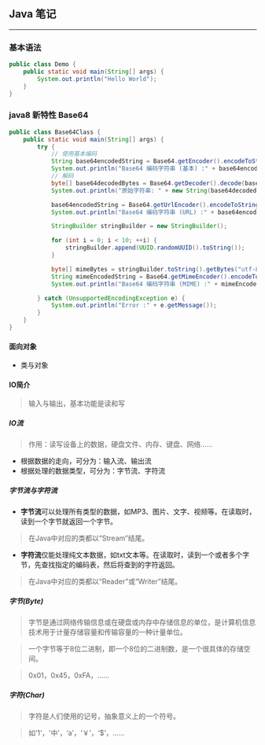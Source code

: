 ## Java 笔记

------

### 基本语法


```java
public class Demo {
    public static void main(String[] args) {
        System.out.println("Hello World");
    }
}
```





### java8 新特性 Base64

```java
public class Base64Class {
    public static void main(String[] args) {
        try {
            // 使用基本编码
            String base64encodedString = Base64.getEncoder().encodeToString("java8Base64".getBytes("utf-8"));
            System.out.println("Base64 编码字符串 (基本) :" + base64encodedString);
            // 解码
            byte[] base64decodedBytes = Base64.getDecoder().decode(base64encodedString);
            System.out.println("原始字符串: " + new String(base64decodedBytes, "utf-8"));

            base64encodedString = Base64.getUrlEncoder().encodeToString("TutorialsPoint?java8".getBytes("utf-8"));
            System.out.println("Base64 编码字符串 (URL) :" + base64encodedString);

            StringBuilder stringBuilder = new StringBuilder();

            for (int i = 0; i < 10; ++i) {
                stringBuilder.append(UUID.randomUUID().toString());
            }

            byte[] mimeBytes = stringBuilder.toString().getBytes("utf-8");
            String mimeEncodedString = Base64.getMimeEncoder().encodeToString(mimeBytes);
            System.out.println("Base64 编码字符串 (MIME) :" + mimeEncodedString);

        } catch (UnsupportedEncodingException e) {
            System.out.println("Error :" + e.getMessage());
        }
    }
}
```



#### 面向对象

*   类与对象


#### IO简介
> 输入与输出，基本功能是读和写

##### IO流
> 作用：读写设备上的数据，硬盘文件、内存、键盘、网络……

* 根据数据的走向，可分为：输入流、输出流
* 根据处理的数据类型，可分为：字节流、字符流

##### 字节流与字符流

* **字节流**可以处理所有类型的数据，如MP3、图片、文字、视频等。在读取时，读到一个字节就返回一个字节。

> 在Java中对应的类都以“Stream”结尾。

* **字符流**仅能处理纯文本数据，如txt文本等。在读取时，读到一个或者多个字节，先查找指定的编码表，然后将查到的字符返回。

> 在Java中对应的类都以“Reader”或“Writer”结尾。

##### 字节(Byte)
> 字节是通过网络传输信息或在硬盘或内存中存储信息的单位，是计算机信息技术用于计量存储容量和传输容量的一种计量单位。

> 一个字节等于8位二进制，即一个8位的二进制数，是一个很具体的存储空间。

> 0x01，0x45，0xFA，……

##### 字符(Char)
> 字符是人们使用的记号，抽象意义上的一个符号。

> 如‘1’，'中’，‘a’，‘￥’，‘$’，……